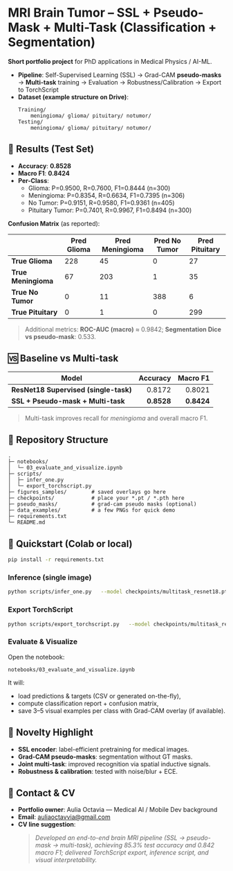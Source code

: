 # MRI Brain Tumor – SSL + Pseudo-Mask + Multi-Task (Classification + Segmentation)

**Short portfolio project** for PhD applications in Medical Physics / AI-ML.

- **Pipeline**: Self-Supervised Learning (SSL) → Grad-CAM **pseudo-masks** → **Multi-task** training → Evaluation → Robustness/Calibration → Export to TorchScript
- **Dataset (example structure on Drive)**:
  ```
  Training/
      meningioma/ glioma/ pituitary/ notumor/
  Testing/
      meningioma/ glioma/ pituitary/ notumor/
  ```

## 🔧 Results (Test Set)
- **Accuracy**: **0.8528**
- **Macro F1**: **0.8424**
- **Per-Class**:
  - Glioma: P=0.9500, R=0.7600, F1=0.8444 (n=300)
  - Meningioma: P=0.8354, R=0.6634, F1=0.7395 (n=306)
  - No Tumor: P=0.9151, R=0.9580, F1=0.9361 (n=405)
  - Pituitary Tumor: P=0.7401, R=0.9967, F1=0.8494 (n=300)

**Confusion Matrix** (as reported):

|                | Pred Glioma | Pred Meningioma | Pred No Tumor | Pred Pituitary |
|----------------|-------------|------------------|---------------|----------------|
| **True Glioma**     | 228         | 45               | 0             | 27             |
| **True Meningioma** | 67          | 203              | 1             | 35             |
| **True No Tumor**   | 0           | 11               | 388           | 6              |
| **True Pituitary**  | 0           | 1                | 0             | 299            |

> Additional metrics: **ROC-AUC (macro)** ≈ 0.9842; **Segmentation Dice vs pseudo-mask**: 0.533.

## 🆚 Baseline vs Multi-task
| Model | Accuracy | Macro F1 |
|---|---:|---:|
| **ResNet18 Supervised (single-task)** | 0.8172 | 0.8021 |
| **SSL + Pseudo-mask + Multi-task** | **0.8528** | **0.8424** |

> Multi-task improves recall for *meningioma* and overall macro F1.

## 📁 Repository Structure
```
.
├─ notebooks/
│  └─ 03_evaluate_and_visualize.ipynb
├─ scripts/
│  ├─ infer_one.py
│  └─ export_torchscript.py
├─ figures_samples/        # saved overlays go here
├─ checkpoints/            # place your *.pt / *.pth here
├─ pseudo_masks/           # grad-cam pseudo masks (optional)
├─ data_examples/          # a few PNGs for quick demo
├─ requirements.txt
└─ README.md
```

## 🚀 Quickstart (Colab or local)
```bash
pip install -r requirements.txt
```

### Inference (single image)
```bash
python scripts/infer_one.py   --model checkpoints/multitask_resnet18.pt   --image data_examples/sample.png   --out figures_samples/pred_overlay.png
```

### Export TorchScript
```bash
python scripts/export_torchscript.py   --model checkpoints/multitask_resnet18.pt   --out checkpoints/model_scripted.pt
```

### Evaluate & Visualize
Open the notebook:
```
notebooks/03_evaluate_and_visualize.ipynb
```
It will:
- load predictions & targets (CSV or generated on-the-fly),
- compute classification report + confusion matrix,
- save 3–5 visual examples per class with Grad-CAM overlay (if available).

## 🧠 Novelty Highlight
- **SSL encoder**: label-efficient pretraining for medical images.
- **Grad-CAM pseudo-masks**: segmentation without GT masks.
- **Joint multi-task**: improved recognition via spatial inductive signals.
- **Robustness & calibration**: tested with noise/blur + ECE.

## 📨 Contact & CV
- **Portfolio owner**: Aulia Octavia — Medical AI / Mobile Dev background
- **Email**: auliaoctavvia@gmail.com
- **CV line suggestion**:
  > *Developed an end-to-end brain MRI pipeline (SSL → pseudo-mask → multi-task), achieving 85.3% test accuracy and 0.842 macro F1; delivered TorchScript export, inference script, and visual interpretability.*

